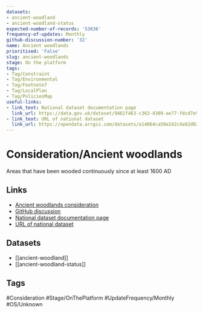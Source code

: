 ```yaml
---
datasets:
- ancient-woodland
- ancient-woodland-status
expected-number-of-records: '53636'
frequency-of-updates: Monthly
github-discussion-number: '32'
name: Ancient woodlands
prioritised: 'False'
slug: ancient-woodlands
stage: On the platform
tags:
- Tag/Constraint
- Tag/Environmental
- Tag/Footnote7
- Tag/LocalPlan
- Tag/PoliciesMap
useful-links:
- link_text: National dataset documentation page
  link_url: https://data.gov.uk/dataset/9461f463-c363-4309-ae77-fdcd7e9df7d3/ancient-woodland-england
- link_text: URL of national dataset
  link_url: https://opendata.arcgis.com/datasets/a14064ca50e242c4a92d020764a6d9df_0.geojson
---
```


# Consideration/Ancient woodlands

Areas that have been wooded continuously since at least 1600 AD

## Links

* [Ancient woodlands consideration](https://design.planning.data.gov.uk/planning-consideration/ancient-woodlands)
* [GitHub discussion](https://github.com/digital-land/data-standards-backlog/discussions/32)
* [National dataset documentation page](https://data.gov.uk/dataset/9461f463-c363-4309-ae77-fdcd7e9df7d3/ancient-woodland-england)
* [URL of national dataset](https://opendata.arcgis.com/datasets/a14064ca50e242c4a92d020764a6d9df_0.geojson)

## Datasets

* [[ancient-woodland]]
* [[ancient-woodland-status]]

## Tags

#Consideration #Stage/OnThePlatform #UpdateFrequency/Monthly #OS/Unknown